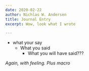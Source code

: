 ```yaml
---
date: 2020-02-22
author: Nichlas W. Andersen
title: Journal Entry
excerpt: Wow, look what I wrote

---
```

* what your say
  * What you said
    * What you will have said???

_Again, with feeling. Plus macro_